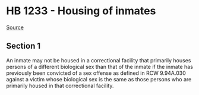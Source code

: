 # HB 1233 - Housing of inmates

[Source](http://lawfilesext.leg.wa.gov/biennium/2023-24/Pdf/Bills/House%20Bills/1233.pdf)

## Section 1
An inmate may not be housed in a correctional facility that primarily houses persons of a different biological sex than that of the inmate if the inmate has previously been convicted of a sex offense as defined in RCW 9.94A.030 against a victim whose biological sex is the same as those persons who are primarily housed in that correctional facility.
